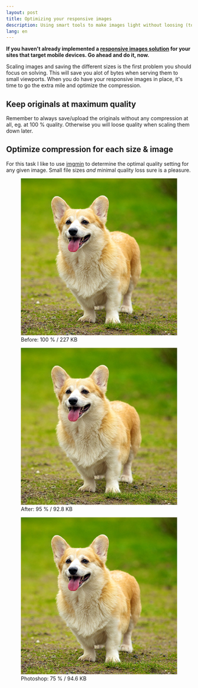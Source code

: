 ```yaml
---
layout: post
title: Optimizing your responsive images
description: Using smart tools to make images light without loosing (too much) details.
lang: en
---
```


__If you haven't already implemented a [responsive images solution](http://www.smashingmagazine.com/2013/07/08/choosing-a-responsive-image-solution/) for your sites that target mobile devices. Go ahead and do it, now.__

Scaling images and saving the different sizes is the first problem you should focus on solving. This will save you alot of bytes when serving them to small viewports. When you do have your responsive images in place, it's time to go the extra mile and optimize the compression.

## Keep originals at maximum quality

Remember to always save/upload the originals without any compression at all, eg. at 100 % quality. Otherwise you will loose quality when scaling them down later.

## Optimize compression for each size &amp; image

For this task I like to use [imgmin](https://github.com/rflynn/imgmin) to determine the optimal quality setting for any given image. Small file sizes _and_ minimal quality loss sure is a pleasure.

<figure class="center">
    <img src="/images/corgi-100.jpg" />
    <figcaption>Before: 100 % / 227 KB</figcaption>
</figure>

<figure class="center">
    <img src="/images/corgi-optimized.jpg" />
    <figcaption>After: 95 % / 92.8 KB</figcaption>
</figure>

<figure class="center">
    <img src="/images/corgi-75.jpg" />
    <figcaption>Photoshop: 75 % / 94.6 KB</figcaption>
</figure>